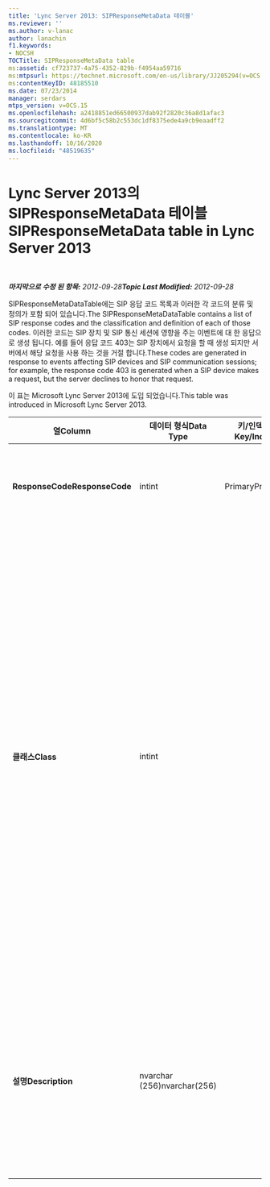 ```yaml
---
title: 'Lync Server 2013: SIPResponseMetaData 테이블'
ms.reviewer: ''
ms.author: v-lanac
author: lanachin
f1.keywords:
- NOCSH
TOCTitle: SIPResponseMetaData table
ms:assetid: cf723737-4a75-4352-829b-f4954aa59716
ms:mtpsurl: https://technet.microsoft.com/en-us/library/JJ205294(v=OCS.15)
ms:contentKeyID: 48185510
ms.date: 07/23/2014
manager: serdars
mtps_version: v=OCS.15
ms.openlocfilehash: a2418851ed66500937dab92f2820c36a8d1afac3
ms.sourcegitcommit: 4d6bf5c58b2c553dc1df8375ede4a9cb9eaadff2
ms.translationtype: MT
ms.contentlocale: ko-KR
ms.lasthandoff: 10/16/2020
ms.locfileid: "48519635"
---
```

# <a name="sipresponsemetadata-table-in-lync-server-2013"></a><span data-ttu-id="f740d-102">Lync Server 2013의 SIPResponseMetaData 테이블</span><span class="sxs-lookup"><span data-stu-id="f740d-102">SIPResponseMetaData table in Lync Server 2013</span></span>

<div data-xmlns="http://www.w3.org/1999/xhtml">

<div class="topic" data-xmlns="http://www.w3.org/1999/xhtml" data-msxsl="urn:schemas-microsoft-com:xslt" data-cs="https://msdn.microsoft.com/">

<div data-asp="https://msdn2.microsoft.com/asp">



</div>

<div id="mainSection">

<div id="mainBody">

<span> </span>

<span data-ttu-id="f740d-103">_**마지막으로 수정 된 항목:** 2012-09-28_</span><span class="sxs-lookup"><span data-stu-id="f740d-103">_**Topic Last Modified:** 2012-09-28_</span></span>

<span data-ttu-id="f740d-104">SIPResponseMetaDataTable에는 SIP 응답 코드 목록과 이러한 각 코드의 분류 및 정의가 포함 되어 있습니다.</span><span class="sxs-lookup"><span data-stu-id="f740d-104">The SIPResponseMetaDataTable contains a list of SIP response codes and the classification and definition of each of those codes.</span></span> <span data-ttu-id="f740d-105">이러한 코드는 SIP 장치 및 SIP 통신 세션에 영향을 주는 이벤트에 대 한 응답으로 생성 됩니다. 예를 들어 응답 코드 403는 SIP 장치에서 요청을 할 때 생성 되지만 서버에서 해당 요청을 사용 하는 것을 거절 합니다.</span><span class="sxs-lookup"><span data-stu-id="f740d-105">These codes are generated in response to events affecting SIP devices and SIP communication sessions; for example, the response code 403 is generated when a SIP device makes a request, but the server declines to honor that request.</span></span>

<span data-ttu-id="f740d-106">이 표는 Microsoft Lync Server 2013에 도입 되었습니다.</span><span class="sxs-lookup"><span data-stu-id="f740d-106">This table was introduced in Microsoft Lync Server 2013.</span></span>


<table>
<colgroup>
<col style="width: 25%" />
<col style="width: 25%" />
<col style="width: 25%" />
<col style="width: 25%" />
</colgroup>
<thead>
<tr class="header">
<th><span data-ttu-id="f740d-107">열</span><span class="sxs-lookup"><span data-stu-id="f740d-107">Column</span></span></th>
<th><span data-ttu-id="f740d-108">데이터 형식</span><span class="sxs-lookup"><span data-stu-id="f740d-108">Data Type</span></span></th>
<th><span data-ttu-id="f740d-109">키/인덱스</span><span class="sxs-lookup"><span data-stu-id="f740d-109">Key/Index</span></span></th>
<th><span data-ttu-id="f740d-110">세부 정보</span><span class="sxs-lookup"><span data-stu-id="f740d-110">Details</span></span></th>
</tr>
</thead>
<tbody>
<tr class="odd">
<td><p><span data-ttu-id="f740d-111"><strong>ResponseCode</strong></span><span class="sxs-lookup"><span data-stu-id="f740d-111"><strong>ResponseCode</strong></span></span></p></td>
<td><p><span data-ttu-id="f740d-112">int</span><span class="sxs-lookup"><span data-stu-id="f740d-112">int</span></span></p></td>
<td><p><span data-ttu-id="f740d-113">Primary</span><span class="sxs-lookup"><span data-stu-id="f740d-113">Primary</span></span></p></td>
<td><p><span data-ttu-id="f740d-114">SIP 응답 코드를 나타내는 숫자 값입니다.</span><span class="sxs-lookup"><span data-stu-id="f740d-114">Numeric value that represents the SIP response code.</span></span></p></td>
</tr>
<tr class="even">
<td><p><span data-ttu-id="f740d-115"><strong>클래스</strong></span><span class="sxs-lookup"><span data-stu-id="f740d-115"><strong>Class</strong></span></span></p></td>
<td><p><span data-ttu-id="f740d-116">int</span><span class="sxs-lookup"><span data-stu-id="f740d-116">int</span></span></p></td>
<td></td>
<td><p><span data-ttu-id="f740d-117">응답 코드에 대 한 일반 분류입니다.</span><span class="sxs-lookup"><span data-stu-id="f740d-117">General classification for the response code.</span></span> <span data-ttu-id="f740d-118">분류에는 다음이 포함 됩니다.</span><span class="sxs-lookup"><span data-stu-id="f740d-118">Classifications include:</span></span></p>
<ul>
<li><p><span data-ttu-id="f740d-119">1 – 정보 응답</span><span class="sxs-lookup"><span data-stu-id="f740d-119">1 – Informational Responses</span></span></p></li>
<li><p><span data-ttu-id="f740d-120">2-성공적인 응답</span><span class="sxs-lookup"><span data-stu-id="f740d-120">2 – Successful Responses</span></span></p></li>
<li><p><span data-ttu-id="f740d-121">3 – 리디렉션 응답</span><span class="sxs-lookup"><span data-stu-id="f740d-121">3 – Redirection Responses</span></span></p></li>
<li><p><span data-ttu-id="f740d-122">4-클라이언트 오류 응답</span><span class="sxs-lookup"><span data-stu-id="f740d-122">4 – Client Failure Responses</span></span></p></li>
<li><p><span data-ttu-id="f740d-123">5--서버 오류 응답</span><span class="sxs-lookup"><span data-stu-id="f740d-123">5 -- Server Failure Responses</span></span></p></li>
<li><p><span data-ttu-id="f740d-124">6 – 전역 오류 응답</span><span class="sxs-lookup"><span data-stu-id="f740d-124">6 – Global Failure Response</span></span></p></li>
</ul></td>
</tr>
<tr class="odd">
<td><p><span data-ttu-id="f740d-125"><strong>설명</strong></span><span class="sxs-lookup"><span data-stu-id="f740d-125"><strong>Description</strong></span></span></p></td>
<td><p><span data-ttu-id="f740d-126">nvarchar (256)</span><span class="sxs-lookup"><span data-stu-id="f740d-126">nvarchar(256)</span></span></p></td>
<td></td>
<td><p><span data-ttu-id="f740d-127">SIP 응답 코드에 대 한 설명입니다.</span><span class="sxs-lookup"><span data-stu-id="f740d-127">Description of the SIP response code.</span></span> <span data-ttu-id="f740d-128">예를 들어, 응답 코드 181에는 다음 설명이 포함 됩니다.</span><span class="sxs-lookup"><span data-stu-id="f740d-128">For example, response code 181 has the following description:</span></span></p>
<p><span data-ttu-id="f740d-129">착신 전환 중</span><span class="sxs-lookup"><span data-stu-id="f740d-129">Call Is Being Forwarded</span></span></p></td>
</tr>
</tbody>
</table>


</div>

<span> </span>

</div>

</div>

</div>

